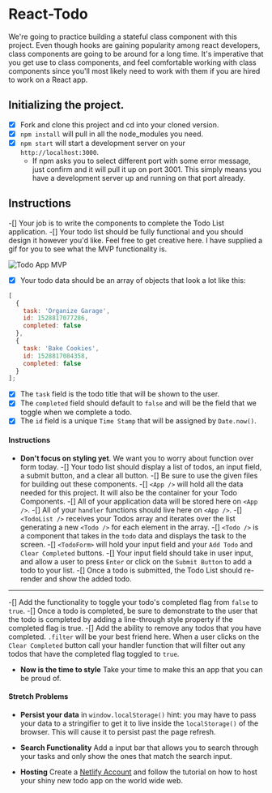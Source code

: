 # React-Todo

We're going to practice building a stateful class component with this project. Even though hooks are gaining popularity among react developers, class components are going to be around for a long time. It's imperative that you get use to class components, and feel comfortable working with class components since you'll most likely need to work with them if you are hired to work on a React app.

## Initializing the project.

-[x] Fork and clone this project and cd into your cloned version.
-[x] `npm install` will pull in all the node_modules you need.
-[x] `npm start` will start a development server on your `http://localhost:3000`.
  - If npm asks you to select different port with some error message, just confirm and it will pull it up on port 3001. This simply means you have a development server up and running on that port already.

## Instructions

-[] Your job is to write the components to complete the Todo List application.
-[] Your todo list should be fully functional and you should design it however you'd like. Feel free to get creative here. I have supplied a gif for you to see what the MVP functionality is.

![Todo App MVP](todo.gif)

-[x] Your todo data should be an array of objects that look a lot like this:

```js
[
  {
    task: 'Organize Garage',
    id: 1528817077286,
    completed: false
  },
  {
    task: 'Bake Cookies',
    id: 1528817084358,
    completed: false
  }
];
```

-[x] The `task` field is the todo title that will be shown to the user.
-[x] The `completed` field should default to `false` and will be the field that we toggle when we complete a todo.
-[x] The `id` field is a unique `Time Stamp` that will be assigned by `Date.now()`.

#### Instructions

- **Don't focus on styling yet**. We want you to worry about function over form today.
-[] Your todo list should display a list of todos, an input field, a submit button, and a clear all button.
-[] Be sure to use the given files for building out these components.
-[] `<App />` will hold all the data needed for this project. It will also be the container for your Todo Components.
  -[] All of your application data will be stored here on `<App />`.
  -[] All of your `handler` functions should live here on `<App />`.
-[] `<TodoList />` receives your Todos array and iterates over the list generating a new `<Todo />` for each element in the array.
-[] `<Todo />` is a component that takes in the `todo` data and displays the task to the screen.
-[] `<TodoForm>` will hold your input field and your `Add Todo` and `Clear Completed` buttons.
  -[] Your input field should take in user input, and allow a user to press `Enter` or click on the `Submit Button` to add a todo to your list.
  -[] Once a todo is submitted, the Todo List should re-render and show the added todo.

---

-[] Add the functionality to toggle your todo's completed flag from `false` to `true`.
  -[] Once a todo is completed, be sure to demonstrate to the user that the todo is completed by adding a line-through style property if the completed flag is true.
-[] Add the ability to remove any todos that you have completed. `.filter` will be your best friend here. When a user clicks on the `Clear Completed` button call your handler function that will filter out any todos that have the completed flag toggled to `true`.
- **Now is the time to style** Take your time to make this an app that you can be proud of.

#### Stretch Problems

- **Persist your data** in `window.localStorage()` hint: you may have to pass your data to a stringifier to get it to live inside the `localStorage()` of the browser. This will cause it to persist past the page refresh.

- **Search Functionality** Add a input bar that allows you to search through your tasks and only show the ones that match the search input.

- **Hosting** Create a [Netlify Account](https://www.netlify.com/) and follow the tutorial on how to host your shiny new todo app on the world wide web.
